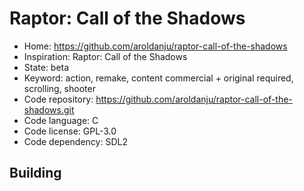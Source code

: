 # Raptor: Call of the Shadows

- Home: https://github.com/aroldanju/raptor-call-of-the-shadows
- Inspiration: Raptor: Call of the Shadows
- State: beta
- Keyword: action, remake, content commercial + original required, scrolling, shooter
- Code repository: https://github.com/aroldanju/raptor-call-of-the-shadows.git
- Code language: C
- Code license: GPL-3.0
- Code dependency: SDL2

## Building
